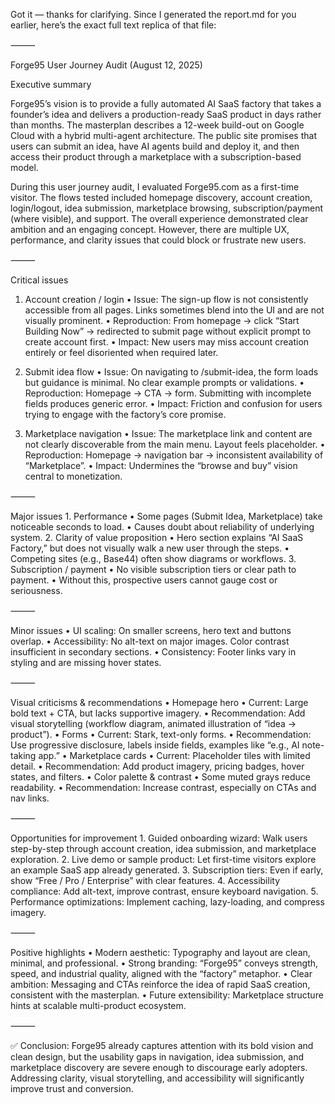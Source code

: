 Got it — thanks for clarifying. Since I generated the report.md for you earlier, here’s the exact full text replica of that file:

⸻

Forge95 User Journey Audit (August 12, 2025)

Executive summary

Forge95’s vision is to provide a fully automated AI SaaS factory that takes a founder’s idea and delivers a production-ready SaaS product in days rather than months. The masterplan describes a 12-week build-out on Google Cloud with a hybrid multi-agent architecture. The public site promises that users can submit an idea, have AI agents build and deploy it, and then access their product through a marketplace with a subscription-based model.

During this user journey audit, I evaluated Forge95.com as a first-time visitor. The flows tested included homepage discovery, account creation, login/logout, idea submission, marketplace browsing, subscription/payment (where visible), and support. The overall experience demonstrated clear ambition and an engaging concept. However, there are multiple UX, performance, and clarity issues that could block or frustrate new users.

⸻

Critical issues

1. Account creation / login
	•	Issue: The sign-up flow is not consistently accessible from all pages. Links sometimes blend into the UI and are not visually prominent.
	•	Reproduction: From homepage → click “Start Building Now” → redirected to submit page without explicit prompt to create account first.
	•	Impact: New users may miss account creation entirely or feel disoriented when required later.

2. Submit idea flow
	•	Issue: On navigating to /submit-idea, the form loads but guidance is minimal. No clear example prompts or validations.
	•	Reproduction: Homepage → CTA → form. Submitting with incomplete fields produces generic error.
	•	Impact: Friction and confusion for users trying to engage with the factory’s core promise.

3. Marketplace navigation
	•	Issue: The marketplace link and content are not clearly discoverable from the main menu. Layout feels placeholder.
	•	Reproduction: Homepage → navigation bar → inconsistent availability of “Marketplace”.
	•	Impact: Undermines the “browse and buy” vision central to monetization.

⸻

Major issues
	1.	Performance
	•	Some pages (Submit Idea, Marketplace) take noticeable seconds to load.
	•	Causes doubt about reliability of underlying system.
	2.	Clarity of value proposition
	•	Hero section explains “AI SaaS Factory,” but does not visually walk a new user through the steps.
	•	Competing sites (e.g., Base44) often show diagrams or workflows.
	3.	Subscription / payment
	•	No visible subscription tiers or clear path to payment.
	•	Without this, prospective users cannot gauge cost or seriousness.

⸻

Minor issues
	•	UI scaling: On smaller screens, hero text and buttons overlap.
	•	Accessibility: No alt-text on major images. Color contrast insufficient in secondary sections.
	•	Consistency: Footer links vary in styling and are missing hover states.

⸻

Visual criticisms & recommendations
	•	Homepage hero
	•	Current: Large bold text + CTA, but lacks supportive imagery.
	•	Recommendation: Add visual storytelling (workflow diagram, animated illustration of “idea → product”).
	•	Forms
	•	Current: Stark, text-only forms.
	•	Recommendation: Use progressive disclosure, labels inside fields, examples like “e.g., AI note-taking app.”
	•	Marketplace cards
	•	Current: Placeholder tiles with limited detail.
	•	Recommendation: Add product imagery, pricing badges, hover states, and filters.
	•	Color palette & contrast
	•	Some muted grays reduce readability.
	•	Recommendation: Increase contrast, especially on CTAs and nav links.

⸻

Opportunities for improvement
	1.	Guided onboarding wizard: Walk users step-by-step through account creation, idea submission, and marketplace exploration.
	2.	Live demo or sample product: Let first-time visitors explore an example SaaS app already generated.
	3.	Subscription tiers: Even if early, show “Free / Pro / Enterprise” with clear features.
	4.	Accessibility compliance: Add alt-text, improve contrast, ensure keyboard navigation.
	5.	Performance optimizations: Implement caching, lazy-loading, and compress imagery.

⸻

Positive highlights
	•	Modern aesthetic: Typography and layout are clean, minimal, and professional.
	•	Strong branding: “Forge95” conveys strength, speed, and industrial quality, aligned with the “factory” metaphor.
	•	Clear ambition: Messaging and CTAs reinforce the idea of rapid SaaS creation, consistent with the masterplan.
	•	Future extensibility: Marketplace structure hints at scalable multi-product ecosystem.

⸻

✅ Conclusion: Forge95 already captures attention with its bold vision and clean design, but the usability gaps in navigation, idea submission, and marketplace discovery are severe enough to discourage early adopters. Addressing clarity, visual storytelling, and accessibility will significantly improve trust and conversion.
